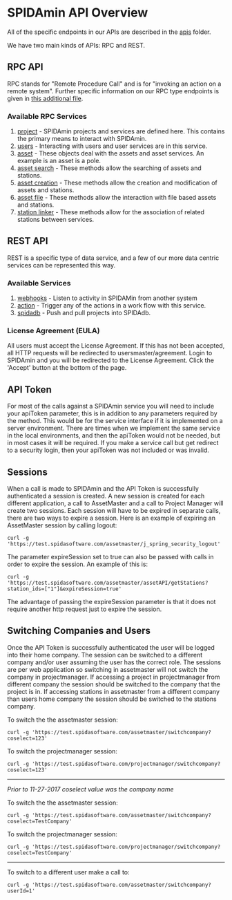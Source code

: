 SPIDAmin API Overview
=========

All of the specific endpoints in our APIs are described in the [apis](apis) folder.

We have two main kinds of APIs: RPC and REST.

## RPC API

RPC stands for "Remote Procedure Call" and is for "invoking an action on a remote system". Further specific information on our RPC type endpoints is given in [this additional file](rpc.md).

### Available RPC Services
1. [project](apis/projectAPI.md) - SPIDAmin projects and services are defined here. This contains the primary means to interact with SPIDAmin.
1. [users](apis/usersAPI.md) -  Interacting with users and user services are in this service.
1. [asset](apis/assetAPI.md) -  These objects deal with the assets and asset services.  An example is an asset is a pole.
1. [asset search](apis/assetSearchAPI.md) -  These methods allow the searching of assets and stations.
1. [asset creation](apis/assetCreationAPI.md) -  These methods allow the creation and modification of assets and stations.
1. [asset file](apis/assetFileAPI.md) -  These methods allow the interaction with file based assets and stations.
1. [station linker](apis/stationLinkerAPI.md) -  These methods allow for the association of related stations between services.

## REST API

REST is a specific type of data service, and a few of our more data centric services can be represented this way.

### Available Services

1. [webhooks](apis/webhookAPI.md) - Listen to activity in SPIDAMin from another system
1. [action](apis/actionAPI.md) - Trigger any of the actions in a work flow with this service.
1. [spidadb](apis/spidadbAPI.md) - Push and pull projects into SPIDAdb.

### License Agreement (EULA)

All users must accept the License Agreement.  If this has not been accepted, all HTTP requests will be redirected to usersmaster/agreement.  Login to SPIDAmin and you will be redirected to the License Agreement.  Click the 'Accept' button at the bottom of the page.

## API Token

For most of the calls against a SPIDAmin service you will need to include your apiToken parameter, this is in addition to any parameters required by the method.  This would be for the service interface if it is implemented on a server environment.  There are times when we implement the same service in the local environments, and then the apiToken would not be needed, but in most cases it will be required.  If you make a service call but get redirect to a security login, then your apiToken was not included or was invalid.

## Sessions

When a call is made to SPIDAmin and the API Token is successfully authenticated a session is created.  A new session is created for each different application, a call to AssetMaster and a call to Project Manager will create two sessions.  Each session will have to be expired in separate calls, there are two ways to expire a session. Here is an example of expiring an AssetMaster session by calling logout:

    curl -g 'https://test.spidasoftware.com/assetmaster/j_spring_security_logout'

The parameter expireSession set to true can also be passed with calls in order to expire the session.  An example of this is:

    curl -g 'https://test.spidasoftware.com/assetmaster/assetAPI/getStations?station_ids=["1"]&expireSession=true'

The advantage of passing the expireSession parameter is that it does not require another http request just to expire the session.

## Switching Companies and Users

Once the API Token is successfully authenticated the user will be logged into their home company.  The session can be switched to a different company and/or user assuming the user has the correct role.  The sessions are per web application so switching in assetmaster will not switch the company in projectmanager.  If accessing a project in projectmanager from different company the session should be switched to the company that the project is in. If accessing stations in assetmaster from a different company than users home company the session should be switched to the stations company.

To switch the the assetmaster session:

    curl -g 'https://test.spidasoftware.com/assetmaster/switchcompany?coselect=123'

To switch the projectmanager session:

    curl -g 'https://test.spidasoftware.com/projectmanager/switchcompany?coselect=123'

---

*Prior to 11-27-2017 coselect value was the company name*

To switch the the assetmaster session:

    curl -g 'https://test.spidasoftware.com/assetmaster/switchcompany?coselect=TestCompany'

To switch the projectmanager session:

    curl -g 'https://test.spidasoftware.com/projectmanager/switchcompany?coselect=TestCompany'

---

To switch to a different user make a call to:

    curl -g 'https://test.spidasoftware.com/assetmaster/switchcompany?userId=1'

